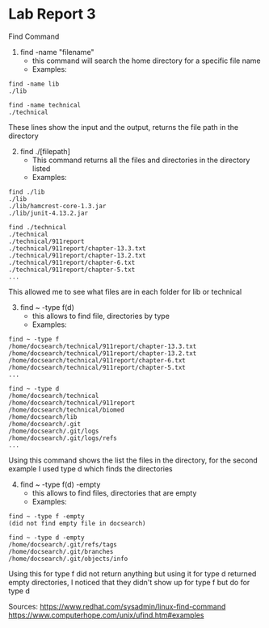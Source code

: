 # Lab Report 3

Find Command

1. find -name "filename" 
   - this command will search the home directory for a specific file name
   - Examples:
```
find -name lib
./lib
```
```
find -name technical
./technical
```
These lines show the input and the output, returns the file path in the directory 

2. find ./[filepath]
   - This command returns all the files and directories in the directory listed
   - Examples:

```
find ./lib
./lib
./lib/hamcrest-core-1.3.jar
./lib/junit-4.13.2.jar
```
```
find ./technical
./technical
./technical/911report
./technical/911report/chapter-13.3.txt
./technical/911report/chapter-13.2.txt
./technical/911report/chapter-6.txt
./technical/911report/chapter-5.txt
...
```
This allowed me to see what files are in each folder for lib or technical

3. find ~ -type f(d)
   - this allows to find file, directories by type
   - Examples:
  
```
find ~ -type f
/home/docsearch/technical/911report/chapter-13.3.txt
/home/docsearch/technical/911report/chapter-13.2.txt
/home/docsearch/technical/911report/chapter-6.txt
/home/docsearch/technical/911report/chapter-5.txt
... 
```
```
find ~ -type d
/home/docsearch/technical
/home/docsearch/technical/911report
/home/docsearch/technical/biomed
/home/docsearch/lib
/home/docsearch/.git
/home/docsearch/.git/logs
/home/docsearch/.git/logs/refs
...
```
Using this command shows the list the files in the directory, for the second example I used type d which finds the directories

4. find ~ -type f(d) -empty
   - this allows to find files, directories that are empty
   - Examples:
  
```
find ~ -type f -empty
(did not find empty file in docsearch)
```
 ```
find ~ -type d -empty
/home/docsearch/.git/refs/tags
/home/docsearch/.git/branches
/home/docsearch/.git/objects/info
```  
Using this for type f did not return anything but using it for type d returned empty directories, I noticed that they didn't show up for type f but do for type d

Sources: 
https://www.redhat.com/sysadmin/linux-find-command
https://www.computerhope.com/unix/ufind.htm#examples
